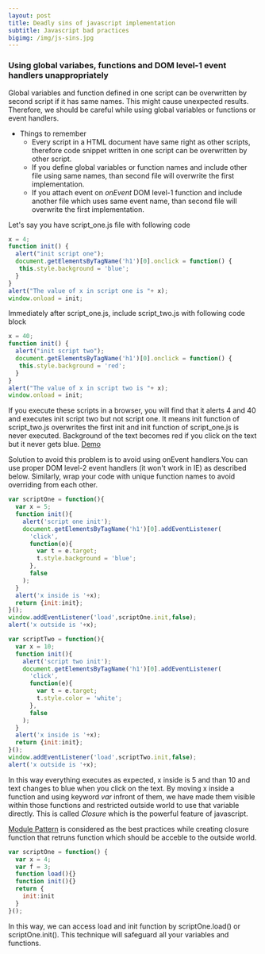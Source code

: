 ```yaml
---
layout: post
title: Deadly sins of javascript implementation
subtitle: Javascript bad practices
bigimg: /img/js-sins.jpg
---
```


### Using global variabes, functions and DOM level-1 event handlers unappropriately
Global variables and function defined in one script can be overwritten by second script if it has same names.
This might cause unexpected results. Therefore, we should be careful while using global variables or functions or event handlers.  
- Things to remember 
  - Every script in a HTML document have same right as other scripts, therefore code snippet written in one script can  be overwritten by other script.
  - If you define global variables or function names and include other file using same names, than second file will overwrite the first implementation.
  - If you attach event on _onEvent_ DOM level-1 function and include another file which uses same event name, than second file will overwrite the first implementation.

Let's say you have script_one.js file with following code

```javascript
x = 4;
function init() {
  alert("init script one");
  document.getElementsByTagName('h1')[0].onclick = function() {
   this.style.background = 'blue';
  }
}
alert("The value of x in script one is "+ x);
window.onload = init;

```
Immediately after script_one.js, include script_two.js with following code block
```javascript
x = 40;
function init() {
  alert("init script two");
  document.getElementsByTagName('h1')[0].onclick = function() {
   this.style.background = 'red';
  }
}
alert("The value of x in script two is "+ x);
window.onload = init;

```
If you execute these scripts in a browser, you will find that it alerts 4 and 40 and executes init script two but not script one. It means init function of script_two.js overwrites the first init and init function of script_one.js is never executed.
Background of the text becomes red if you click on the text but it never gets blue. [Demo](https://plnkr.co/edit/EWe7gjcPZkSJ4MkHabq2)

Solution to avoid this problem is to avoid using onEvent handlers.You can use proper DOM level-2 event handlers (it won't work in IE) as described below. Similarly, wrap your code with unique function names to avoid overriding from each other.

```javascript
var scriptOne = function(){
  var x = 5;
  function init(){
    alert('script one init');
    document.getElementsByTagName('h1')[0].addEventListener(
      'click',
      function(e){
        var t = e.target;
        t.style.background = 'blue';
      },
      false
    );
  }
  alert('x inside is '+x);
  return {init:init};
}();
window.addEventListener('load',scriptOne.init,false);
alert('x outside is '+x);

var scriptTwo = function(){
  var x = 10;
  function init(){
    alert('script two init');
    document.getElementsByTagName('h1')[0].addEventListener(
      'click',
      function(e){
        var t = e.target;
        t.style.color = 'white';
      },
      false
    );
  }
  alert('x inside is '+x);
  return {init:init};
}();
window.addEventListener('load',scriptTwo.init,false);
alert('x outside is '+x);
```
In this way everything executes as expected, x inside is 5 and than 10 and text changes to blue when you click on the text.
By moving x inside a function and using keyword _var_ infront of them, we have made them visible within those functions and restricted outside world to use that variable directly. This is called _Closure_ which is the powerful feature of javascript.

[Module Pattern](http://www.christianheilmann.com/2007/07/24/show-love-to-the-module-pattern/) is considered as the best practices while creating closure function that retruns function which should be acceble to the outside world.
```javascript
var scriptOne = function() {
  var x = 4;
  var f = 3;
  function load(){}
  function init(){}
  return {
    init:init
  } 
}();
```
In this way, we can access load and init function by scriptOne.load() or scriptOne.init(). This technique will safeguard all your variables and functions. 
